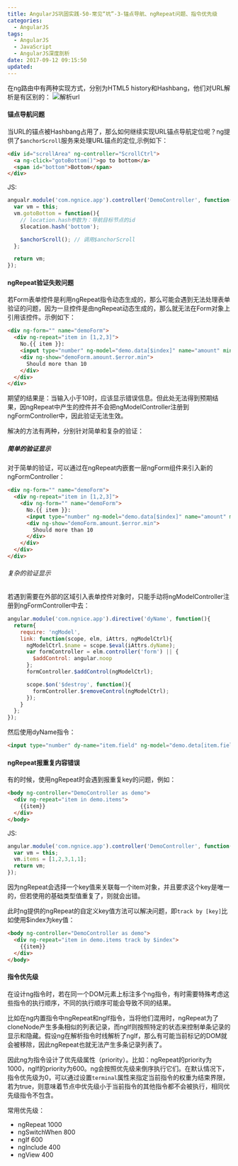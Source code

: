 ```yaml
---
title: AngularJS巩固实践-50-常见“坑”-3-锚点导航、ngRepeat问题、指令优先级
categories:
  - AngularJS
tags:
  - AngularJS
  - JavaScript
  - AngularJS深度剖析
date: 2017-09-12 09:15:50
updated:
---
```


在ng路由中有两种实现方式，分别为HTML5 history和Hashbang，他们对URL解析是有区别的：
![解析url](1.png)

#### 锚点导航问题
当URL的锚点被Hashbang占用了，那么如何继续实现URL锚点导航定位呢？ng提供了`$anchorScroll`服务来处理URL锚点的定位,示例如下：
```html
<div id="scrollArea" ng-controller="ScrollCtrl">
  <a ng-click="gotoBottom()">go to bottom</a>
  <span id="bottom">Bottom</span>
</div>
```
JS:
```js
angualr.module('com.ngnice.app').controller('DemoController', function($location, $anchorScroll){
  var vm = this;
  vm.gotoBottom = function(){
    // location.hash参数为：导航目标节点的id
    $location.hash('bottom');

    $anchorScroll(); // 调用$anchorScroll
  };

  return vm;
});
```

#### ngRepeat验证失败问题
若Form表单控件是利用ngRepeat指令动态生成的，那么可能会遇到无法处理表单验证的问题，因为一旦控件是由ngRepeat动态生成的，那么就无法在Form对象上引用该控件。示例如下：
```html
<div ng-form="" name="demoForm">
  <div ng-repeat="item in [1,2,3]">
    No.{{ item }}:
    <input type="number" ng-model="demo.data[$index]" name="amount" min="10" />
    <div ng-show="demoForm.amount.$error.min">
      Should more than 10
    </div>
  </div>
</div>
```
期望的结果是：当输入小于10时，应该显示错误信息。但此处无法得到预期结果，因ngRepeat中产生的控件并不会把ngModelController注册到ngFormController中，因此验证无法生效。

解决的方法有两种，分别针对简单和复杂的验证：

##### 简单的验证显示
对于简单的验证，可以通过在ngRepeat内嵌套一层ngForm组件来引入新的ngFormController：
```html
<div ng-form="" name="demoForm">
  <div ng-repeat="item in [1,2,3]">
    <div ng-form="" name="demoForm">
      No.{{ item }}:
      <input type="number" ng-model="demo.data[$index]" name="amount" min="10" />
      <div ng-show="demoForm.amount.$error.min">
        Should more than 10
      </div>
    </div>
  </div>
</div>
```

###### 复杂的验证显示
若遇到需要在外部的区域引入表单控件对象时，只能手动将ngModelController注册到ngFormController中去：
```js
angular.module('com.ngnice.app').directive('dyName', function(){
  return{
    require: 'ngModel',
    link: function(scope, elm, iAttrs, ngModelCtrl){
      ngModelCtrl.$name = scope.$eval(iAttrs.dyName);
      var formController = elm.controller('form') || {
        $addControl: angular.noop
      };
      formController.$addControl(ngModelCtrl);

      scope.$on('$destroy', function(){
        formController.$removeControl(ngModelCtrl);
      });
    }
  };
});
```
然后使用dyName指令：
```html
<input type="number" dy-name="item.field" ng-model="demo.deta[item.field]" min="10" max="500" ng-required="true" />
```

#### ngRepeat报重复内容错误
有的时候，使用ngRepeat时会遇到报重复key的问题，例如：
```html
<body ng-controller="DemoController as demo">
  <div ng-repeat="item in demo.items">
    {{item}}
  </div>
</body>
```
JS:
```js
angular.module('com.ngnice.app').controller('DemoController', function(){
  var vm = this;
  vm.items = [1,2,3,1,1];
  return vm;
});
```
因为ngRepeat会选择一个key值来关联每一个item对象，并且要求这个key是唯一的，但若使用的基础类型值重复了，则就会出错。

此时ng提供的ngRepeat的自定义key值方法可以解决问题，即`track by [key]`比如使用$index为key值：
```html
<body ng-controller="DemoController as demo">
  <div ng-repeat="item in demo.items track by $index">
    {{item}}
  </div>
</body>
```



#### 指令优先级
在设计ng指令时，若在同一个DOM元素上标注多个ng指令，有时需要特殊考虑这些指令的执行顺序，不同的执行顺序可能会导致不同的结果。

比如在ng内置指令中ngRepeat和ngIf指令，当将他们混用时，ngRepeat为了cloneNode产生多条相似的列表记录，而ngIf则按照特定的状态来控制单条记录的显示和隐藏。假设ng在解析指令时线解析了ngIf，那么有可能当前标记的DOM就会被移除，因此ngRepeat也就无法产生多条记录列表了。

因此ng为指令设计了优先级属性（priority）。比如：ngRepeat的priority为1000，ngIf的priority为600。ng会按照优先级来倒序执行它们。在默认情况下，指令优先级为0，可以通过设置`terminal`属性来指定当前指令的权重为结束界限，若为true，则意味着节点中优先级小于当前指令的其他指令都不会被执行，相同优先级指令不包含。

常用优先级：
- ngRepeat 1000
- ngSwitchWhen 800
- ngIf 600
- ngInclude 400
- ngView 400